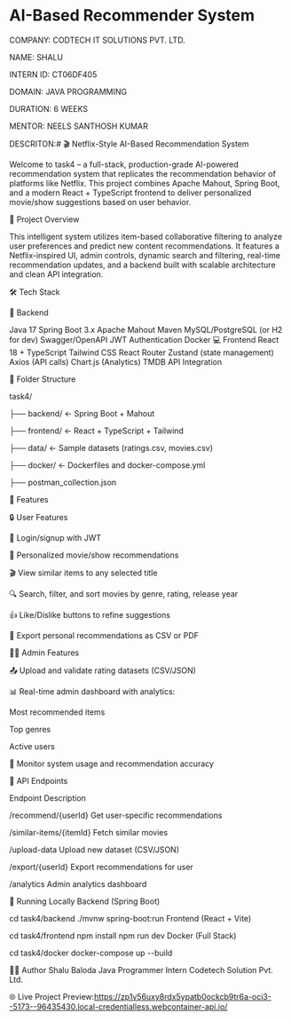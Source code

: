 # AI-Based Recommender System

COMPANY: CODTECH IT SOLUTIONS PVT. LTD.


NAME: SHALU


INTERN ID: CT06DF405


DOMAIN: JAVA PROGRAMMING


DURATION: 6 WEEKS


MENTOR: NEELS SANTHOSH KUMAR


DESCRITON:# 🎬 Netflix-Style AI-Based Recommendation System


Welcome to task4 – a full-stack, production-grade AI-powered recommendation system that replicates the recommendation behavior of platforms like Netflix. This project combines Apache Mahout, Spring Boot, and a modern React + TypeScript frontend to deliver personalized movie/show suggestions based on user behavior.

🚀 Project Overview

This intelligent system utilizes item-based collaborative filtering to analyze user preferences and predict new content recommendations. It features a Netflix-inspired UI, admin controls, dynamic search and filtering, real-time recommendation updates, and a backend built with scalable architecture and clean API integration.

🛠 Tech Stack

🔧 Backend

Java 17
Spring Boot 3.x
Apache Mahout
Maven
MySQL/PostgreSQL (or H2 for dev)
Swagger/OpenAPI
JWT Authentication
Docker
💻 Frontend
React 18 + TypeScript
Tailwind CSS
React Router
Zustand (state management)
Axios (API calls)
Chart.js (Analytics)
TMDB API Integration

📁 Folder Structure

task4/

├── backend/ ← Spring Boot + Mahout

├── frontend/ ← React + TypeScript + Tailwind

├── data/ ← Sample datasets (ratings.csv, movies.csv)

├── docker/ ← Dockerfiles and docker-compose.yml

├── postman_collection.json


🌟 Features


🔒 User Features


🔐 Login/signup with JWT


🎯 Personalized movie/show recommendations


🎬 View similar items to any selected title


🔍 Search, filter, and sort movies by genre, rating, release year


👍 Like/Dislike buttons to refine suggestions


📁 Export personal recommendations as CSV or PDF


🧑‍💼 Admin Features


📤 Upload and validate rating datasets (CSV/JSON)


📊 Real-time admin dashboard with analytics:


Most recommended items


Top genres


Active users


🔧 Monitor system usage and recommendation accuracy


📡 API Endpoints


Endpoint	Description


/recommend/{userId}	Get user-specific recommendations


/similar-items/{itemId}	Fetch similar movies


/upload-data	Upload new dataset (CSV/JSON)


/export/{userId}	Export recommendations for user


/analytics	Admin analytics dashboard


🧪 Running Locally Backend (Spring Boot)


cd task4/backend ./mvnw spring-boot:run Frontend (React + Vite)


cd task4/frontend npm install npm run dev Docker (Full Stack)


cd task4/docker docker-compose up --build


🧑‍💻 Author Shalu Baloda Java Programmer Intern Codetech Solution Pvt. Ltd.


🌐 Live Project Preview:https://zp1v56uxy8rdx5ypatb0ockcb9tr6a-oci3--5173--96435430.local-credentialless.webcontainer-api.io/
